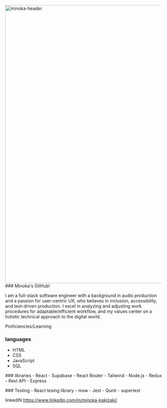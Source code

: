 <img width="893" alt="minoka-header" src="https://user-images.githubusercontent.com/88120228/144121182-d9167320-cb53-42bc-bef8-0ff4e22175b2.png">
### Minoka's GitHub!

I am a full-stack software engineer with a background in audio production and a passion for user-centric UX, who believes in inclusion, accessibility, and test-driven production. I excel in analyzing and adjusting work procedures for adaptable/efficient workflow, and my values center on a holistic technical approach to the digital world.

Proficiencies/Learning 
### languages
- HTML
- CSS
- JavaScript
- SQL
<p text-align="center">
### libraries
- React
- Supabase
- React Router
- Tailwind
- Node.js
- Redux
- Rest API
- Express
</p>
### Testing
- React tesing library
- msw
- Jest
- Qunit
- supertest


linkedIN https://www.linkedin.com/in/minoka-kakizaki/


